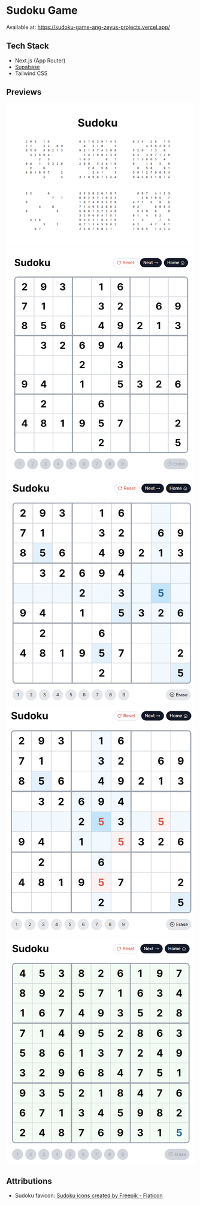 # Sudoku Game

Available at: https://sudoku-game-ang-zeyus-projects.vercel.app/

## Tech Stack

- Next.js (App Router)
- [Supabase](https://supabase.com/)
- Tailwind CSS

## Previews

![Preview Image 1](./preview-1.png)
![Preview Image 2](./preview-2.png)
![Preview Image 3](./preview-3.png)
![Preview Image 4](./preview-4.png)
![Preview Image 5](./preview-5.png)

## Attributions

- Sudoku favicon: <a href="https://www.flaticon.com/free-icons/sudoku" title="sudoku icons">Sudoku icons created by Freepik - Flaticon</a>
